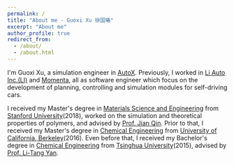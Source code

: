 ```yaml
---
permalink: /
title: "About me - Guoxi Xu 徐国曦"
excerpt: "About me"
author_profile: true
redirect_from: 
  - /about/
  - /about.html
---
```


I'm Guoxi Xu, a simulation engineer in <a href="https://www.autox.ai/" rel="nofollow">AutoX</a>.
Previously, I worked in <a href="https://www.lixiang.com/" rel="nofollow">Li Auto Inc.(LI)</a> and 
<a href="https://www.momenta.ai/" rel="nofollow">Momenta</a>, all as software engineer which focus on 
the development of planning, controlling and simulation modules for self-driving cars.

I received my Master's degree in <a href="https://mse.stanford.edu/" rel="nofollow">Materials Science and Engineering</a> 
from <a href="https://www.stanford.edu/" rel="nofollow">Stanford University</a>(2018), worked on 
the simulation and theoretical properties of polymers, and advised by <a href="https://cheme.stanford.edu/people/jian-qin" rel="nofollow">Prof. Jian Qin</a>.
Prior to that, I received my Master's degree in <a href="https://chemistry.berkeley.edu/cbe/" rel="nofollow">Chemical Engineering</a> 
from <a href="https://www.berkeley.edu/" rel="nofollow">University of California, Berkeley</a>(2016).
Even before that, I received my Bachelor's degree in <a href="https://www.chemeng.tsinghua.edu.cn/" rel="nofollow">Chemical Engineering</a> from 
<a href="https://www.tsinghua.edu.cn/" rel="nofollow">Tsinghua University</a>(2015), advised by 
<a href="http://scholars.chemeng.tsinghua.edu.cn/Yan/" rel="nofollow">Prof. Li-Tang Yan</a>.
